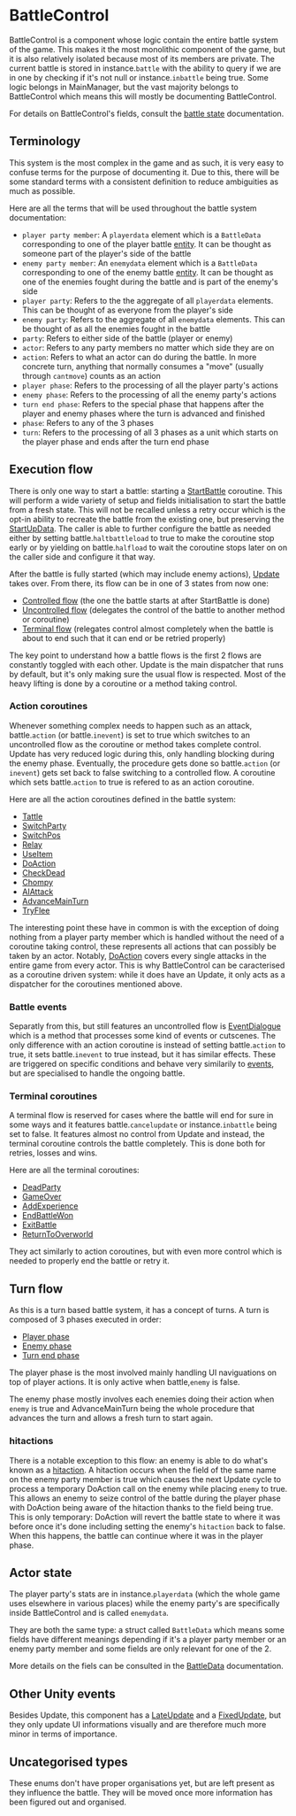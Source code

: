 # BattleControl
BattleControl is a component whose logic contain the entire battle system of the game. This makes it the most monolithic component of the game, but it is also relatively isolated because most of its members are private. The current battle is stored in instance.`battle` with the ability to query if we are in one by checking if it's not null or instance.`inbattle` being true. Some logic belongs in MainManager, but the vast majority belongs to BattleControl which means this will mostly be documenting BattleControl.

For details on BattleControl's fields, consult the [battle state](Battle%20state.md) documentation. 

## Terminology
This system is the most complex in the game and as such, it is very easy to confuse terms for the purpose of documenting it. Due to this, there will be some standard terms with a consistent definition to reduce ambiguities as much as possible.

Here are all the terms that will be used throughout the battle system documentation:

- `player party member`: A `playerdata` element which is a `BattleData` corresponding to one of the player battle [entity](../Entities/Entity.md). It can be thought as someone part of the player's side of the battle
- `enemy party member`: An `enemydata` element which is a `BattleData` corresponding to one of the enemy battle [entity](../Entities/Entity.md). It can be thought as one of the enemies fought during the battle and is part of the enemy's side
- `player party`: Refers to the the aggregate of all `playerdata` elements. This can be thought of as everyone from the player's side
- `enemy party`: Refers to the aggregate of all `enemydata` elements. This can be thought of as all the enemies fought in the battle
- `party`: Refers to either side of the battle (player or enemy)
- `actor`: Refers to any party members no matter which side they are on
- `action`: Refers to what an actor can do during the battle. In more concrete turn, anything that normally consumes a "move" (usually through `cantmove`) counts as an action
- `player phase`: Refers to the processing of all the player party's actions
- `enemy phase`: Refers to the processing of all the enemy party's actions
- `turn end phase`: Refers to the special phase that happens after the player and enemy phases where the turn is advanced and finished
- `phase`: Refers to any of the 3 phases
- `turn`: Refers to the processing of all 3 phases as a unit which starts on the player phase and ends after the turn end phase

## Execution flow
There is only one way to start a battle: starting a [StartBattle](StartBattle.md) coroutine. This will perform a wide variety of setup and fields initialisation to start the battle from a fresh state. This will not be recalled unless a retry occur which is the opt-in ability to recreate the battle from the existing one, but preserving the [StartUpData](StartUpData.md). The caller is able to further configure the battle as needed either by setting battle.`haltbattleload` to true to make the coroutine stop early or by yielding on battle.`halfload` to wait the coroutine stops later on on the caller side and configure it that way.

After the battle is fully started (which may include enemy actions), [Update](Battle%20flow/Update.md) takes over. From there, its flow can be in one of 3 states from now one:

- [Controlled flow](Battle%20flow/Update.md#controlled-flow) (the one the battle starts at after StartBattle is done)
- [Uncontrolled flow](Battle%20flow/Update.md#uncontrolled-flow) (delegates the control of the battle to another method or coroutine)
- [Terminal flow](Battle%20flow/Update.md#terminal-flow) (relegates control almost completely when the battle is about to end such that it can end or be retried properly)

The key point to understand how a battle flows is the first 2 flows are constantly toggled with each other. Update is the main dispatcher that runs by default, but it's only making sure the usual flow is respected. Most of the heavy lifting is done by a coroutine or a method taking control.

### Action coroutines
Whenever something complex needs to happen such as an attack, battle.`action` (or battle.`inevent`) is set to true which switches to an uncontrolled flow as the coroutine or method takes complete control. Update has very reduced logic during this, only handling blocking during the enemy phase. Eventually, the procedure gets done so battle.`action` (or `inevent`) gets set back to false switching to a controlled flow. A coroutine which sets battle.`action` to true is refered to as an action coroutine.

Here are all the action coroutines defined in the battle system:

- [Tattle](Battle%20flow/Action%20coroutines/Tattle.md)
- [SwitchParty](Battle%20flow/Action%20coroutines/SwitchParty.md)
- [SwitchPos](Battle%20flow/Action%20coroutines/SwitchPos.md)
- [Relay](Battle%20flow/Action%20coroutines/Relay.md)
- [UseItem](Battle%20flow/Action%20coroutines/UseItem.md)
- [DoAction](Battle%20flow/Action%20coroutines/DoAction.md)
- [CheckDead](Battle%20flow/Action%20coroutines/CheckDead.md)
- [Chompy](Battle%20flow/Action%20coroutines/Chompy.md)
- [AIAttack](Battle%20flow/Action%20coroutines/AIAttack.md)
- [AdvanceMainTurn](Battle%20flow/Action%20coroutines/AdvanceMainTurn.md)
- [TryFlee](Battle%20flow/Action%20coroutines/TryFlee.md)

The interesting point these have in common is with the exception of doing nothing from a player party member which is handled without the need of a coroutine taking control, these represents all actions that can possibly be taken by an actor. Notably, [DoAction](Battle%20flow/Action%20coroutines/DoAction.md) covers every single attacks in the entire game from every actor. This is why BattleControl can be caracterised as a coroutine driven system: while it does have an Update, it only acts as a dispatcher for the coroutines mentioned above.

### Battle events
Separatly from this, but still features an uncontrolled flow is [EventDialogue](Battle%20flow/EventDialogue.md) which is a method that processes some kind of events or cutscenes. The only difference with an action coroutine is instead of setting battle.`action` to true, it sets battle.`inevent` to true instead, but it has similar effects. These are triggered on specific conditions and behave very similarily to [events](../Enums%20and%20IDs/Events.md), but are specialised to handle the ongoing battle.

### Terminal coroutines
A terminal flow is reserved for cases where the battle will end for sure in some ways and it features battle.`cancelupdate` or instance.`inbattle` being set to false. It features almost no control from Update and instead, the terminal coroutine controls the battle completely. This is done both for retries, losses and wins.

Here are all the terminal coroutines:

- [DeadParty](Battle%20flow/Terminal%20coroutines/DeadParty.md)
- [GameOver](Battle%20flow/Terminal%20coroutines/GameOver.md)
- [AddExperience](Battle%20flow/Terminal%20coroutines/AddExperience.md)
- [EndBattleWon](Battle%20flow/Terminal%20coroutines/EndBattleWon.md)
- [ExitBattle](Battle%20flow/Terminal%20coroutines/ExitBattle.md)
- [ReturnToOverworld](Battle%20flow/Terminal%20coroutines/ReturnToOverworld.md)

They act similarly to action coroutines, but with even more control which is needed to properly end the battle or retry it.

## Turn flow
As this is a turn based battle system, it has a concept of turns. A turn is composed of 3 phases executed in order:

- [Player phase](Battle%20flow/Update.md#player-phase)
- [Enemy phase](Battle%20flow/Update.md#enemies-phase)
- [Turn end phase](Battle%20flow/Update.md#turn-end-phase)

The player phase is the most involved mainly handling UI naviguations on top of player actions. It is only active when battle,`enemy` is false.

The enemy phase mostly involves each enemies doing their action when `enemy` is true and AdvanceMainTurn being the whole procedure that advances the turn and allows a fresh turn to start again.

### hitactions
There is a notable exception to this flow: an enemy is able to do what's known as a [hitaction](Battle%20flow/Update.md#enemies-hitaction). A hitaction occurs when the field of the same name on the enemy party member is true which causes the next Update cycle to process a temporary DoAction call on the enemy while placing `enemy` to true. This allows an enemy to seize control of the battle during the player phase with DoAction being aware of the hitaction thanks to the field being true. This is only temporary: DoAction will revert the battle state to where it was before once it's done including setting the enemy's `hitaction` back to false. When this happens, the battle can continue where it was in the player phase.

## Actor state
The player party's stats are in instance.`playerdata` (which the whole game uses elsewhere in various places) while the enemy party's are specifically inside BattleControl and is called `enemydata`. 

They are both the same type: a struct called `BattleData` which means some fields have different meanings depending if it's a player party member or an enemy party member and some fields are only relevant for one of the 2.

More details on the fiels can be consulted in the [BattleData](Actors%20states/BattleData.md) documentation.

## Other Unity events
Besides Update, this component has a [LateUpdate](Visual%20rendering/LateUpdate.md) and a [FixedUpdate](Visual%20rendering/FixedUpdate.md), but they only update UI informations visually and are therefore much more minor in terms of importance.

## Uncategorised types
These enums don't have proper organisations yet, but are left present as they influence the battle. They will be moved once more information has been figured out and organised.
